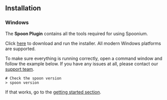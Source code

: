 ## Installation

### Windows

The **Spoon Plugin** contains all the tools required for using Spoonium. 

Click [here](http://start.spoon.net/install) to download and run the installer. All modern Windows platforms are supported. 

To make sure everything is running correctly, open a command window and follow the example below. If you have any issues at all, please contact our [support team](http://support.spoonium.net/).

```
# Check the spoon version
> spoon version
```

If that works, go to the [getting started section](/docs/getting+started).
